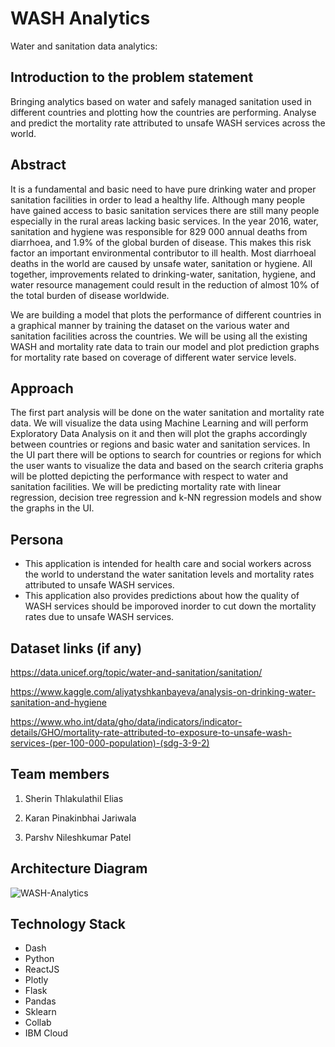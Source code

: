 # WASH Analytics
Water and sanitation data analytics:

## Introduction to the problem statement

Bringing analytics based on water and safely managed sanitation used in different countries and plotting how the countries are performing. Analyse and predict the mortality rate attributed to unsafe WASH services across the world.

## Abstract

It is a fundamental and basic need to have pure drinking water and proper sanitation facilities in order to lead a healthy life. Although many people have gained access to basic sanitation services there are still many people especially in the rural areas lacking basic services. In the year 2016, water, sanitation and hygiene was responsible for 829 000 annual deaths from diarrhoea, and 1.9% of the global burden of disease. This makes this risk factor an important environmental contributor to ill health. Most diarrhoeal deaths in the world are caused by unsafe water, sanitation or hygiene. All together, improvements related to drinking-water, sanitation, hygiene, and water resource management could result in the reduction of almost 10% of the total burden of disease worldwide. 

We are building a model that plots the performance of different countries in a graphical manner by training the dataset on the various water and sanitation facilities across the countries. We will be using all the existing WASH and mortality rate data to train our model and plot prediction graphs for mortality rate based on coverage of different water service levels.

## Approach

The first part analysis will be done on the water sanitation and mortality rate data. We will visualize the data using Machine Learning and will perform Exploratory Data Analysis on it and then will plot the graphs accordingly between countries or regions and basic water and sanitation services. In the UI part there will be options to search for countries or regions for which the user wants to visualize the data and based on the search criteria graphs will be plotted depicting the performance with respect to water and sanitation facilities. We will be predicting mortality rate with linear regression, decision tree regression and k-NN regression models and show the graphs in the UI. 

## Persona

* This application is intended for health care and social workers across the world to understand the water sanitation levels and mortality rates attributed to unsafe WASH services.
* This application also provides predictions about how the quality of WASH services should be imporoved inorder to cut down the mortality rates due to unsafe WASH services.


## Dataset links (if any)

https://data.unicef.org/topic/water-and-sanitation/sanitation/

https://www.kaggle.com/aliyatyshkanbayeva/analysis-on-drinking-water-sanitation-and-hygiene

https://www.who.int/data/gho/data/indicators/indicator-details/GHO/mortality-rate-attributed-to-exposure-to-unsafe-wash-services-(per-100-000-population)-(sdg-3-9-2)

## Team members

1. Sherin Thlakulathil Elias

2. Karan Pinakinbhai Jariwala

3. Parshv Nileshkumar Patel

## Architecture Diagram 
![WASH-Analytics](https://user-images.githubusercontent.com/41836462/110868513-92c77480-827d-11eb-83ed-e92fa7129339.png)

## Technology Stack

* Dash
* Python
* ReactJS
* Plotly
* Flask
* Pandas
* Sklearn
* Collab
* IBM Cloud

